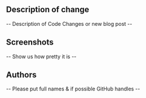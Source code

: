 ## Description of change
-- Description of Code Changes or new blog post --

## Screenshots
-- Show us how pretty it is --

## Authors
-- Please put full names & if possible GitHub handles --
